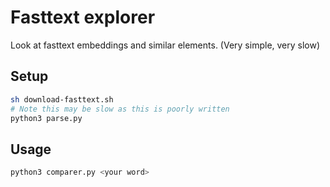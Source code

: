 # Fasttext explorer

Look at fasttext embeddings and similar elements. (Very simple, very slow)

## Setup

```sh
sh download-fasttext.sh
# Note this may be slow as this is poorly written
python3 parse.py
```

## Usage

```sh
python3 comparer.py <your word>
```
